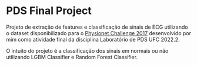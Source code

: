 # PDS Final Project

Projeto de extração de features e classificação de sinais de ECG utilizando o dataset disponibilizado para o [Physionet Challenge 2017](https://archive.physionet.org/challenge/2017/) desenvolvido por mim como atividade final da disciplina Laboratório de PDS UFC 2022.2.

O intuito do projeto é a classificação dos sinais em normais ou não utilizando LGBM Classifier e Random Forest Classifier.